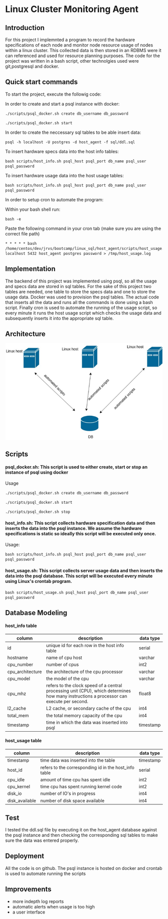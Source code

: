 # Linux Cluster Monitoring Agent


## Introduction

For this project I implemnted a program to record the hardware specifications of each node and monitor node resource usage of nodes within a linux cluster. This collected data is then stored in an RDBMS were it can referenced and used for resource planning purposes. The code for the project was written in a bash script, other technolgies used were git,postgresql and docker.


## Quick start commands
To start the project, execute the followig code:

In order to create and start a psql instance with docker:
```
./scripts/psql_docker.sh create db_username db_password

```

```
./scripts/psql_docker.sh start
```
 In order to create the neccessary sql tables to be able insert data:
```
psql -h localhost -U postgres -d host_agent -f sql/ddl.sql

```
 To insert hardware specs data into the host info tables:
```
bash scripts/host_info.sh psql_host psql_port db_name psql_user psql_password

```
To insert hardware usage data into the host usage tables:
```
bash scripts/host_info.sh psql_host psql_port db_name psql_user psql_password
```
In order to setup cron to automate the program:

Within your bash shell run:
```
bash -e

```
Paste the following command in your cron tab
(make sure you are using the correct file path)
```
* * * * * bash /home/centos/dev/jrvs/bootcamp/linux_sql/host_agent/scripts/host_usage.sh localhost 5432 host_agent postgres password > /tmp/host_usage.log
```

## Implementation

The backend of this project was implemented using psql, so all the usage and specs data are stored in sql tables. For the sake of this project two tables are needed, one table to store the specs data and one to store the usage data. Docker was used to provision the psql tables. The actual code that inserts all the data and runs all the commands is done using a bash script. Finally cron is used to automate the running of the usage script, so every minute it runs the host usage script which checks the usage data and subsequently inserts it into the appropriate sql table.

## Architecture

![architecture](./assets/architecture.jpg)

## Scripts
#### psql\_docker.sh: This script is used to either create, start or stop  an instance of psql using docker
Usage
```
./scripts/psql_docker.sh create db_username db_password

```

```
./scripts/psql_docker.sh start

```

```
./scripts/psql_docker.sh stop

```

#### host\_info.sh: This script collects hardware specification data and then inserts the data into the psql instance. We assume the hardware specifications is static so ideally this script will be executed only once.
Usage:
```
bash scripts/host_info.sh psql_host psql_port db_name psql_user psql_password

```

#### host\_usage.sh: This script collects server usage data and then inserts the data into the psql database. This script will be executed every minute using Linux's crontab program.

```
bash scripts/host_usage.sh psql_host psql_port db_name psql_user psql_password

```

## Database Modeling

#### host\_info table

|column | description| data type|
|-------|------------|---------------------------------|
| id    | unique id for each row in the host info table| serial|
| hostname| name of cpu host| varchar|
| cpu\_number | number of cpus| int2 |
|cpu\_architecture| the architecture of the cpu processor| varchar|
|cpu\_model | the model of the cpu | varchar |
|cpu\_mhz | refers to the clock speed of a central processing unit (CPU), which determines how many instructions a processor can execute per second.| float8 |
|l2\_cache | L2 cache, or secondary cache of the cpu| int4|
|total\_mem | the total memory capacity of the cpu| int4|
|timestamp | time in which the data was inserted into psql | timestamp |


#### host\_usage table


|column| description| data type|
|------|------------|----------|
| timestamp | time data was inserted into the table | timestamp|
| host\_id | refers to the corresponding id in the host\_info table| serial|
| cpu\_idle | amount of time cpu has spent idle| int2|
| cpu\_kernel | time cpu has spent running kernel code| int2|
| disk\_io | number of IO's in progress | int4|
| disk\_available | number of disk space available | int4 |


## Test
I tested the ddl.sql file by executing it on the host\_agent database against the psql instance and then checking the corresponding sql tables to make sure the data was entered properly.

## Deployment
All the code is on github. The psql instance is hosted on docker and crontab is used to automate running the scripts

## Improvements

- more indepth log reports
- automatic alerts when usage is too high
- a user interface

